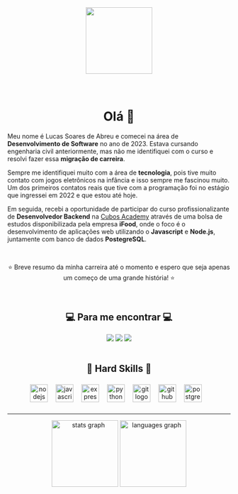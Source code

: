 <div align="center">
  <img height="150" src="https://camo.githubusercontent.com/62da68eb62b1e5f175f7d1f0191dd89a653d7908feb22d37d4a0ab07365d6791/68747470733a2f2f6d656469612e67697068792e636f6d2f6d656469612f4d3967624264396e6244724f5475314d71782f67697068792e676966"  />
</div>

###
<br clear="both">

<h1 align="center">Olá 👋</h2>

Meu nome é Lucas Soares de Abreu e comecei na área de **Desenvolvimento de Software** no ano de 2023. Estava cursando engenharia civil anteriormente, mas não me identifiquei com o curso e resolvi fazer essa **migração de carreira**.

Sempre me identifiquei muito com a área de **tecnologia**, pois tive muito contato com jogos eletrônicos na infância e isso sempre me fascinou muito. Um dos primeiros contatos reais que tive com a programação foi no estágio que ingressei em 2022 e que estou até hoje.

Em seguida, recebi a oportunidade de participar do curso profissionalizante de **Desenvolvedor Backend** na [Cubos Academy](https://cubos.academy/) através de  uma bolsa de estudos disponibilizada pela empresa **iFood**, onde o foco é o desenvolvimento de aplicações web utilizando o **Javascript** e **Node.js**, juntamente com banco de dados **PostegreSQL**.

<br clear="both">

<p align="center">⭐ Breve resumo da minha carreira até o momento e espero que seja apenas um começo de uma grande história! ⭐</p>

<br clear="both">

<h2 align="center">💻 Para me encontrar 💻</h2>

<div align="center">
  <a href="https://wa.me/+5538992101911"><img src="https://img.shields.io/badge/WhatsApp-000000?style=for-the-badge&logo=whatsapp&logoColor=white"></a>
  <a href="mailto:lsdeabreu@gmail.com"><img src="https://img.shields.io/badge/Gmail-000000?style=for-the-badge&logo=gmail&logoColor=white"></a>
  <a href="https://www.linkedin.com/in/lucas-soares-in/"><img src="https://img.shields.io/badge/LinkedIn-000000?style=for-the-badge&logo=linkedin&logoColor=white"></a>
</div>


<br clear="both">

<h2 align="center">🚀 Hard Skills 🚀</h2>

###

<div align="center">
  <img src="https://cdn.jsdelivr.net/gh/devicons/devicon/icons/nodejs/nodejs-original.svg" height="40" alt="nodejs logo"  />
  <img width="10" />
  <img src="https://cdn.jsdelivr.net/gh/devicons/devicon/icons/javascript/javascript-original.svg" height="40" alt="javascript logo"  />
  <img width="10" />
  <img src="https://skillicons.dev/icons?i=express" height="40" alt="express logo"  />
  <img width="10" />
  <img src="https://cdn.jsdelivr.net/gh/devicons/devicon/icons/python/python-original.svg" height="40" alt="python logo"  />
  <img width="10" />
  <img src="https://cdn.jsdelivr.net/gh/devicons/devicon/icons/git/git-original.svg" height="40" alt="git logo"  />
  <img width="10" />
  <img src="https://skillicons.dev/icons?i=github" height="40" alt="github logo"  />
  <img width="10" />
  <img src="https://cdn.jsdelivr.net/gh/devicons/devicon/icons/postgresql/postgresql-original.svg" height="40" alt="postgresql logo"  />
  <img width="10" />
</div>

###
---------------------------------------------------------------------------------------------------

<div align="center">
  <img src="https://github-readme-stats.vercel.app/api?username=xLucasSA&hide_title=false&hide_rank=false&show_icons=true&include_all_commits=true&count_private=true&disable_animations=false&theme=dracula&locale=en&hide_border=false&order=1" height="150" alt="stats graph"  />
  <img src="https://github-readme-stats.vercel.app/api/top-langs?username=xLucasSA&locale=en&hide_title=false&layout=compact&card_width=320&langs_count=5&theme=dracula&hide_border=false&order=2" height="150" alt="languages graph"  />
</div>

###
